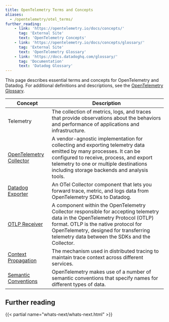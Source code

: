 ```yaml
---
title: OpenTelemetry Terms and Concepts
aliases:
  - /opentelemetry/otel_terms/
further_reading:
    - link: 'https://opentelemetry.io/docs/concepts/'
      tag: 'External Site'
      text: 'OpenTelemetry Concepts'
    - link: 'https://opentelemetry.io/docs/concepts/glossary/'
      tag: 'External Site'
      text: 'OpenTelemetry Glossary'
    - link: 'https://docs.datadoghq.com/glossary/'
      tag: 'Documentation'
      text: 'Datadog Glossary'
---
```


This page describes essential terms and concepts for OpenTelemetry and Datadog. For additional definitions and descriptions, see the [OpenTelemetry Glossary][6].

| Concept                      | Description                                                                                                                                                                                                                                                      |
|------------------------------|------------------------------------------------------------------------------------------------------------------------------------------------------------------------------------------------------------------------------------------------------------------|
| Telemetry                    | The collection of metrics, logs, and traces that provide observations about the behaviors and performance of applications and infrastructure.                                                                                                                    |
| [OpenTelemetry Collector][1] | A vendor-agnostic implementation for collecting and exporting telemetry data emitted by many processes. It can be configured to receive, process, and export telemetry to one or multiple destinations including storage backends and analysis tools.            |
| [Datadog Exporter][2]        | An OTel Collector component that lets you forward trace, metric, and logs data from OpenTelemetry SDKs to Datadog.                                                                                                                                                               |
| [OTLP Receiver][3]           | A component within the OpenTelemetry Collector responsible for accepting telemetry data in the OpenTelemetry Protocol (OTLP) format. OTLP is the native protocol for OpenTelemetry, designed for transferring telemetry data between the SDKs and the Collector. |
| [Context Propagation][4]     | The mechanism used in distributed tracing to maintain trace context across different services.                                                                                                                                                                   |
| [Semantic Conventions][5]    | OpenTelemetry makes use of a number of semantic conventions that specify names for different types of data.                                                                                                                                                      |

## Further reading

{{< partial name="whats-next/whats-next.html" >}}

[1]: /opentelemetry/collector_exporter/
[2]: /opentelemetry/collector_exporter/otel_collector_datadog_exporter/
[3]: /opentelemetry/collector_exporter/otlp_receiver/
[4]: /opentelemetry/reference/trace_context_propagation/
[5]: /opentelemetry/schema_semantics/semantic_mapping/
[6]: https://opentelemetry.io/docs/concepts/glossary/